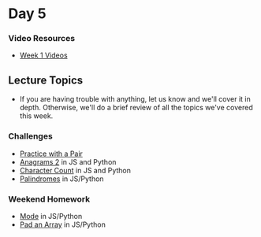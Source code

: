 Day 5
====================
### Video Resources
- [Week 1 Videos](https://www.youtube.com/playlist?list=PLu0CiQ7bzwEQbhg6rzm8h41r4c08KNij0)

## Lecture Topics
- If you are having trouble with anything, let us know and we'll cover it in depth. Otherwise, we'll do a brief review of all the topics we've covered this week.

### Challenges
* [Practice with a Pair](https://github.com/indiaplatoon/git-pair)
* [Anagrams 2](https://github.com/indiaplatoon/anagrams2) in JS and Python
* [Character Count](https://github.com/indiaplatoon/char-count) in JS and Python
* [Palindromes](https://github.com/indiaplatoon/palindromes) in JS/Python

### Weekend Homework
* [Mode](https://github.com/indiaplatoon/calculate-mode) in JS/Python
* [Pad an Array](https://github.com/indiaplatoon/pad-array) in JS/Python

